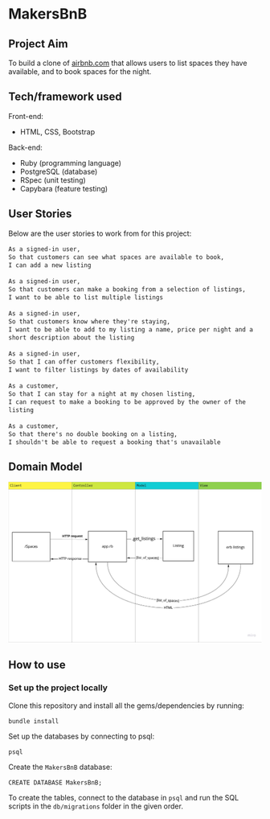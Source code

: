 # MakersBnB

## Project Aim
To build a clone of [airbnb.com](https://www.airbnb.com) that allows users to list spaces they have available, and to book spaces for the night.

## Tech/framework used
Front-end:
- HTML, CSS, Bootstrap

Back-end:
- Ruby (programming language)
- PostgreSQL (database)
- RSpec (unit testing)
- Capybara (feature testing)

## User Stories
Below are the user stories to work from for this project:

```
As a signed-in user,
So that customers can see what spaces are available to book,
I can add a new listing

As a signed-in user,
So that customers can make a booking from a selection of listings,
I want to be able to list multiple listings

As a signed-in user,
So that customers know where they're staying,
I want to be able to add to my listing a name, price per night and a short description about the listing

As a signed-in user,
So that I can offer customers flexibility,
I want to filter listings by dates of availability

As a customer,
So that I can stay for a night at my chosen listing,
I can request to make a booking to be approved by the owner of the listing

As a customer,
So that there's no double booking on a listing,
I shouldn't be able to request a booking that's unavailable
```

## Domain Model
![MakersBnB MVC model](MVCmodel.jpg)

## How to use

### Set up the project locally
Clone this repository and install all the gems/dependencies by running:

```
bundle install
```

Set up the databases by connecting to psql:

```
psql
```

Create the `MakersBnB` database:

```
CREATE DATABASE MakersBnB;
```

To create the tables, connect to the database in `psql` and run the SQL scripts in the `db/migrations` folder in the given order.